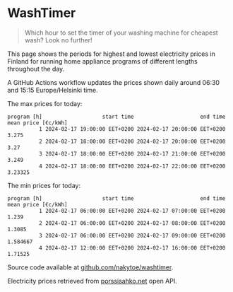 
# WashTimer

> Which hour to set the timer of your washing machine for cheapest wash? Look no further!

This page shows the periods for highest and lowest electricity prices in Finland 
for running home appliance programs of different lengths throughout the day. 

A GitHub Actions workflow updates the prices shown daily around 06:30 and 15:15 Europe/Helsinki time.

The max prices for today:

	program [h]                   start time                     end time mean price [€c/kWh]
	          1 2024-02-17 19:00:00 EET+0200 2024-02-17 20:00:00 EET+0200               3.275
	          2 2024-02-17 18:00:00 EET+0200 2024-02-17 20:00:00 EET+0200                3.27
	          3 2024-02-17 18:00:00 EET+0200 2024-02-17 21:00:00 EET+0200               3.249
	          4 2024-02-17 18:00:00 EET+0200 2024-02-17 22:00:00 EET+0200             3.23325

The min prices for today:

	program [h]                   start time                     end time mean price [€c/kWh]
	          1 2024-02-17 06:00:00 EET+0200 2024-02-17 07:00:00 EET+0200               1.239
	          2 2024-02-17 06:00:00 EET+0200 2024-02-17 08:00:00 EET+0200              1.3085
	          3 2024-02-17 06:00:00 EET+0200 2024-02-17 09:00:00 EET+0200            1.584667
	          4 2024-02-17 12:00:00 EET+0200 2024-02-17 16:00:00 EET+0200             1.71525


Source code available at [github.com/nakytoe/washtimer](https://github.com/nakytoe/washtimer).

Electricity prices retrieved from [porssisahko.net](https://porssisahko.net/api) open API.
